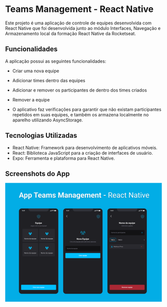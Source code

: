 # Teams Management - React Native
Este projeto é uma aplicação de controle de equipes desenvolvida com React Native que foi desenvolvida junto ao módulo Interfaces, Navegação e Armazenamento local da formação React Native da Rocketseat.

## Funcionalidades
A aplicação possui as seguintes funcionalidades:

- Criar uma nova equipe
- Adicionar times dentro das equipes
- Adicionar e remover os participantes de dentro dos times criados
- Remover a equipe

- O aplicativo faz verificações para garantir que não existam participantes repetidos em suas equipes, e também os armazena localmente no aparelho utilizando AsyncStorage.

## Tecnologias Utilizadas
- React Native: Framework para desenvolvimento de aplicativos móveis.
- React: Biblioteca JavaScript para a criação de interfaces de usuário.
- Expo: Ferramenta e plataforma para React Native.

## Screenshots do App

![Screenshots das interações dentro do aplicativo](./assets/screenshot.png)
